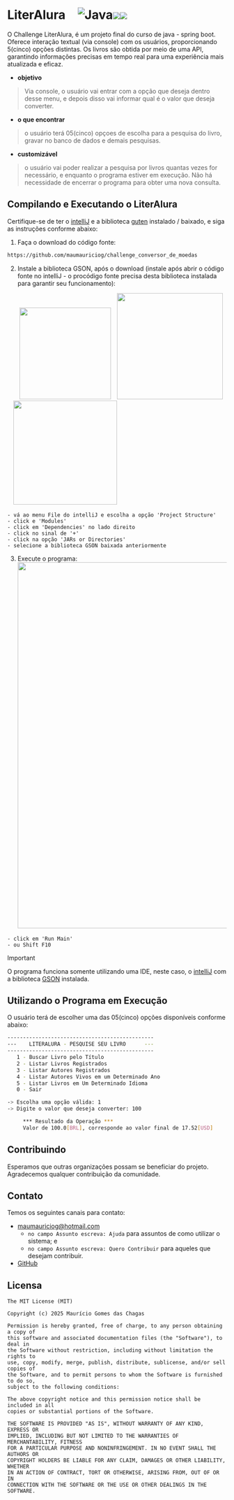 # LiterAlura&emsp;![Java](https://img.shields.io/badge/java-%23ED8B00.svg?style=for-the-badge&logo=openjdk&logoColor=white)<img src="https://img.shields.io/badge/IntelliJ_IDEA-000000.svg?style=for-the-badge&logo=intellij-idea&logoColor=white" /><img src="https://img.shields.io/badge/json-5E5C5C?style=for-the-badge&logo=json&logoColor=white" />
O Challenge LiterAlura, é um projeto final do curso de java - spring boot. Oferece interação textual (via console) com os usuários, proporcionando 5(cinco) opções distintas. Os livros são obtida por meio de uma API, garantindo informações precisas em tempo real para uma experiência mais atualizada e eficaz.

- **objetivo**

> Via console, o usuário vai entrar com a opção que deseja dentro desse menu, e depois disso vai informar qual é o valor que deseja converter.

- **o que encontrar**

> o usuário terá 05(cinco) opçoes de escolha para a pesquisa do livro, gravar no banco de dados e demais pesquisas.

- **customizável**

> o usuário vai poder realizar a pesquisa por livros quantas vezes for necessário, e enquanto o programa estiver em execução. Não há necessidade de encerrar o programa para obter uma nova consulta.

## Compilando e Executando o LiterAlura
Certifique-se de ter o [intelliJ](https://www.jetbrains.com/idea/download/?section=windows) e a biblioteca [guten](https://mvnrepository.com/search?q=GSON) instalado / baixado, e siga as instruções conforme abaixo:
1. Faça o download do código fonte:

```sh
https://github.com/maumauriciog/challenge_conversor_de_moedas
```

2. Instale a biblioteca GSON, após o download (instale após abrir o código fonte no intelliJ - o procódigo fonte precisa desta biblioteca instalada para garantir seu funcionamento):

&emsp;&emsp;<img src="pictures/scrA.png" width="210">&emsp;<img src="pictures/scrB.png" width="243">&emsp;<img src="pictures/scrC.png" width="238">

```
- vá ao menu File do intelliJ e escolha a opção 'Project Structure'
- click e 'Modules'
- click em 'Dependencies' no lado direito
- click no sinal de '+'
- click na opção 'JARs or Directories'
- selecione a biblioteca GSON baixada anteriormente
```

3. Execute o programa:
&emsp;&emsp;<img src="pictures/scrD.png" width="838">

```
- click em 'Run Main'
- ou Shift F10
```

> [!IMPORTANT]
> O programa funciona somente utilizando uma IDE, neste caso, o [intelliJ](https://www.jetbrains.com/idea/download/?section=windows) com a biblioteca [GSON](https://mvnrepository.com/search?q=GSON) instalada.

## Utilizando o Programa em Execução
O usuário terá de escolher uma das 05(cinco) opções disponíveis conforme abaixo:
```bash
-----------------------------------------------
---    LITERALURA - PESQUISE SEU LIVRO      ---
-----------------------------------------------
   1 - Buscar Livro pelo Título
   2 - Listar Livros Registrados
   3 - Listar Autores Registrados
   4 - Listar Autores Vivos em um Determinado Ano
   5 - Listar Livros em Um Determinado Idioma
   0 - Sair

-> Escolha uma opção válida: 1
-> Digite o valor que deseja converter: 100
```
```bash
     *** Resultado da Operação ***
     Valor de 100.0[BRL], corresponde ao valor final de 17.52[USD]
```

## Contribuindo
Esperamos que outras organizações possam se beneficiar do projeto. Agradecemos qualquer contribuição da comunidade.

## Contato
Temos os seguintes canais para contato:
- maumauriciog@hotmail.com
  - `no campo Assunto escreva: Ajuda` para assuntos de como utilizar o sistema; e
  - `no campo Assunto escreva: Quero Contribuir` para aqueles que desejam contribuir.
- [GitHub](https://github.com/maumauriciog)


## Licensa
```
The MIT License (MIT)

Copyright (c) 2025 Maurício Gomes das Chagas

Permission is hereby granted, free of charge, to any person obtaining a copy of
this software and associated documentation files (the "Software"), to deal in
the Software without restriction, including without limitation the rights to
use, copy, modify, merge, publish, distribute, sublicense, and/or sell copies of
the Software, and to permit persons to whom the Software is furnished to do so,
subject to the following conditions:

The above copyright notice and this permission notice shall be included in all
copies or substantial portions of the Software.

THE SOFTWARE IS PROVIDED "AS IS", WITHOUT WARRANTY OF ANY KIND, EXPRESS OR
IMPLIED, INCLUDING BUT NOT LIMITED TO THE WARRANTIES OF MERCHANTABILITY, FITNESS
FOR A PARTICULAR PURPOSE AND NONINFRINGEMENT. IN NO EVENT SHALL THE AUTHORS OR
COPYRIGHT HOLDERS BE LIABLE FOR ANY CLAIM, DAMAGES OR OTHER LIABILITY, WHETHER
IN AN ACTION OF CONTRACT, TORT OR OTHERWISE, ARISING FROM, OUT OF OR IN
CONNECTION WITH THE SOFTWARE OR THE USE OR OTHER DEALINGS IN THE SOFTWARE.
```
